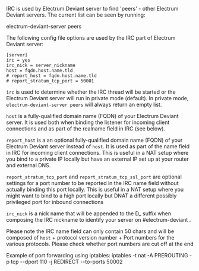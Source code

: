 IRC is used by Electrum Deviant server to find 'peers' - other Electrum Deviant servers. The
current list can be seen by running:

  electrum-deviant-server peers

The following config file options are used by the IRC part of Electrum Deviant server:

    [server]
    irc = yes
    irc_nick = server_nickname
    host = fqdn.host.name.tld
    # report_host = fqdn.host.name.tld
    # report_stratum_tcp_port = 50001

`irc` is used to determine whether the IRC thread will be started or
the Electrum Deviant server will run in private mode (default). In private
mode, `electrum-deviant-server peers` will always return an empty list.

`host` is a fully-qualified domain name (FQDN) of your Electrum Deviant
server. It is used both when binding the listener for incoming client
connections and as part of the realname field in IRC (see below).

`report_host` is a an optional fully-qualified domain name (FQDN) of
your Electrum Deviant server instead of `host`. It is used as part of the name
field in IRC for incoming client connections.  This is useful in a NAT
setup where you bind to a private IP locally but have an external IP
set up at your router and external DNS.

`report_stratum_tcp_port` and `report_stratum_tcp_ssl_port` are
optional settings for a port number to be reported in the IRC name
field without actually binding this port locally. This is useful in a
NAT setup where you might want to bind to a high port locally but DNAT
a different possibly privileged port for inbound connections

`irc_nick` is a nick name that will be appended to the D_ suffix when
composing the IRC nickname to identify your server on #electrum-deviant .

Please note the IRC name field can only contain 50 chars and will be
composed of `host` + protocol version number + Port numbers for the
various protocols.  Please check whether port numbers are cut off at
the end


Example of port forwarding using iptables:
iptables -t nat -A PREROUTING -p tcp --dport 110 -j REDIRECT --to-ports 50002

